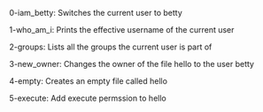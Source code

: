 0-iam_betty: Switches the current user to betty

1-who_am_i: Prints the effective username of the current user

2-groups: Lists all the groups the current user is part of

3-new_owner: Changes the owner of the file hello to the user betty

4-empty: Creates an empty file called hello

5-execute: Add execute permssion to hello
